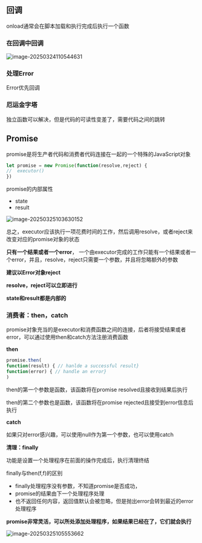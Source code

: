 ## 回调

onload通常会在脚本加载和执行完成后执行一个函数

### 在回调中回调

![image-20250324110544631](https://raw.githubusercontent.com/JoeyXXia/MyPictureData/main/image-20250324110544631.png)

### 处理Error

Error优先回调



### 厄运金字塔

独立函数可以解决，但是代码的可读性变差了，需要代码之间的跳转

## 

## Promise

promise是将生产者代码和消费者代码连接在一起的一个特殊的JavaScript对象

```js
let promise = new Promise(function(resolve,reject) {
//	executor()
})
```

promise的内部属性

- state
- result

![image-20250325103630152](https://raw.githubusercontent.com/JoeyXXia/MyPictureData/main/image-20250325103630152.png)

总之，executor应该执行一项花费时间的工作，然后调用resolve，或者reject来改变对应的promise对象的状态

**只有一个结果或者一个error**， 一个由executor完成的工作只能有一个结果或者一个error，并且，resolve，reject只需要一个参数，并且将忽略额外的参数

**建议以Error对象reject**

**resolve，reject可以立即进行**

**state和result都是内部的**



### 消费者：then，catch

promise对象充当的是executor和消费函数之间的连接，后者将接受结果或者error，可以通过使用then和catch方法注册消费函数

**then**

```js
promise.then( 
function(result) { // hanlde a successful result}
function(error) { // handle an error}
)
```



then的第一个参数是函数，该函数将在promise resolved且接收到结果后执行

then的第二个参数也是函数，该函数将在promise rejected且接受到error信息后执行



**catch**

如果只对error感兴趣，可以使用null作为第一个参数，也可以使用catch



**清理：finally**

功能是设置一个处理程序在前面的操作完成后，执行清理终结

finally与then(f,f)的区别

- finally处理程序没有参数，不知道promise是否成功，
- promise的结果由下一个处理程序处理
- 也不返回任何内容，返回值默认会被忽略，但是抛出error会转到最近的error处理程序

**promise非常灵活，可以所处添加处理程序，如果结果已经在了，它们就会执行**

![image-20250325105553662](https://raw.githubusercontent.com/JoeyXXia/MyPictureData/main/image-20250325105553662.png)